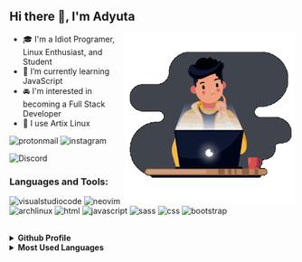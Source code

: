 ## Hi there 👋, I'm Adyuta
<img align="right" width="300em" height="300em" src="https://github.com/adyuta447/adyuta447/blob/main/icons/animation_500_kv8i962g.gif?raw=true"/>



- 🎓 I'm a Idiot Programer, Linux Enthusiast, and Student
- 🌱 I’m currently learning JavaScript
- 🚘 I'm interested in becoming a Full Stack Developer
- 🐧 I use Artix Linux

![protonmail](https://img.shields.io/badge/Adyuta23@protonmail.com-8B89CC??style=flat-square&logo=protonmail&logoColor=white)
![instagram](https://img.shields.io/badge/Adyuta23-E4405F??style=flat-square&logo=instagram&logoColor=white)

![Discord](https://dcbadge.vercel.app/api/shield/719703157814591531?theme=discord)
  
  ### Languages and Tools:

![visualstudiocode](https://img.shields.io/badge/vscode-007ACC?&style=for-the-badge&logo=visualstudiocode&logoColor=white)
![neovim](https://img.shields.io/badge/neovim-57A143?&style=for-the-badge&logo=neovim&logoColor=white)
![archlinux](https://img.shields.io/badge/archlinux-1793D1?&style=for-the-badge&logo=archlinux&logoColor=white)
![html](https://img.shields.io/badge/html-ec642a?&style=for-the-badge&logo=html5&logoColor=white)
![javascript](https://img.shields.io/badge/javascript-F7DF1E?&style=for-the-badge&logo=javascript&logoColor=white)
![sass](https://img.shields.io/badge/sass-CC6699?&style=for-the-badge&logo=sass&logoColor=white)
![css](https://img.shields.io/badge/css-007acc?&style=for-the-badge&logo=css3&logoColor=white)
![bootstrap](https://img.shields.io/badge/bootstrap-7952B3?&style=for-the-badge&logo=bootstrap&logoColor=white)

<br />
<details>
  <summary><b>Github Profile</b></summary>
<img src="https://github-profile-summary-cards.vercel.app/api/cards/profile-details?username=adyuta447&theme=solarized"/>
</details>
<details>
  <summary><b>Most Used Languages</b></summary>
 <img src="https://github-profile-summary-cards.vercel.app/api/cards/repos-per-language?username=adyuta447&theme=solarized" /> 
 <img src="https://github-profile-summary-cards.vercel.app/api/cards/most-commit-language?username=adyuta447&theme=solarized" />
</details>




